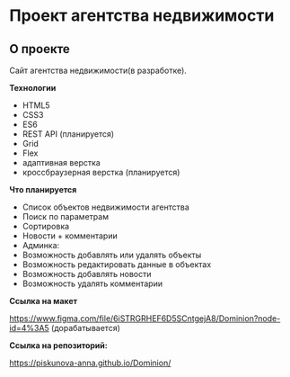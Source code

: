 # Проект агентства недвижимости

## О проекте

Сайт агентства недвижимости(в разработке).

**Технологии**

* HTML5
* CSS3
* ES6
* REST API (планируется)
* Grid
* Flex
* адаптивная верстка
* кроссбраузерная верстка (планируется)

**Что планируется**

* Список объектов недвижимости агентства
* Поиск по параметрам
* Сортировка
* Новости + комментарии
* Админка:
* Возможность добавлять или удалять объекты
* Возможность редактировать данные в объектах
* Возможность добавлять новости
* Возможность удалять комментарии

**Ссылка на макет**

https://www.figma.com/file/6iSTRGRHEF6D5SCntgejA8/Dominion?node-id=4%3A5 (дорабатывается)

**Ссылка на репозиторий:**

https://piskunova-anna.github.io/Dominion/